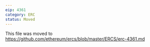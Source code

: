 ```yaml
---
eip: 4361
category: ERC
status: Moved
---
```


This file was moved to https://github.com/ethereum/ercs/blob/master/ERCS/erc-4361.md
